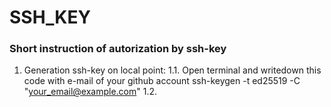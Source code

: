 # SSH_KEY #
### Short instruction of autorization by ssh-key ###

1. Generation ssh-key on local point:
    1.1. Open terminal and writedown this code with e-mail of your github account
        ssh-keygen -t ed25519 -C "your_email@example.com"
    1.2. 
